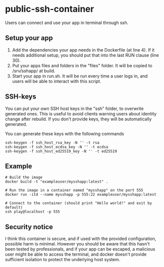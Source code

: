 # public-ssh-container
 Users can connect and use your app in terminal through ssh.

## Setup your app
1) Add the dependencies your app needs in the Dockerfile (at line 4). If it needs additional setup, you should put that into the last RUN clause (line 30).
2) Put your apps files and folders in the "files" folder. It will be copied to /srv/sshapp/ at build. 
3) Start your app in run.sh. It will be run every time a user logs in, and users will be able to interact with this script.

## SSH-keys
You can put your own SSH host keys in the "ssh" folder, to overwrite generated ones. This is useful to avoid clients warning users about identity change after rebuild. If you don't provide keys, they will be automatically generated.

You can generate these keys with the following commands
```
ssh-keygen -f ssh_host_rsa_key -N '' -t rsa
ssh-keygen -f ssh_host_ecdsa_key -N '' -t ecdsa
ssh-keygen -f ssh_host_ed25519_key -N '' -t ed25519
```

## Example
```
# Build the image
docker build -t "exampleuser/mysshapp:latest" .

# Run the image in a container named "mysshapp" on the port 555
docker run -itd --name mysshapp -p 555:22 exampleuser/mysshapp:latest

# Connect to the container (should print "Hello world!" and exit by default)
ssh play@localhost -p 555
```

## Security notice
I think this container is secure, and if used with the provided configuration, possible harm is minimal. However you should be aware that this hasn't been tested by professionals, and if your app can be escaped, a malicious user might be able to access the terminal, and docker doesn't provide sufficient isolation to protect the underlying host system.